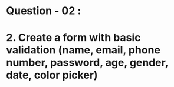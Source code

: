 # **Question - 02 :**
# **2. Create a form with basic validation (name, email, phone number, password, age, gender, date, color picker)**